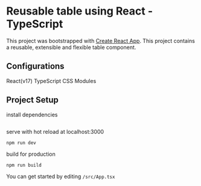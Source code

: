 # Reusable table using React - TypeScript

This project was bootstrapped with [Create React App](https://github.com/facebook/create-react-app).
This project contains a reusable, extensible and flexible table component.

## Configurations
React(v17)
TypeScript
CSS Modules

## Project Setup

install dependencies

```npm install
```

serve with hot reload at localhost:3000

```npm run dev```

build for production

```npm run build ```

You can get started by editing ```/src/App.tsx```

